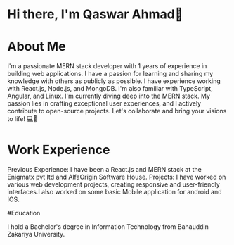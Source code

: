 # Hi there, I'm Qaswar Ahmad👋

# About Me

I'm a passionate MERN stack developer  with 1 years of experience in building web applications.
I have a passion for learning and sharing my knowledge with others as publicly as possible.
I have experience working with React.js, Node.js, and MongoDB.
I'm also familiar with TypeScript, Angular, and Linux. 
I'm currently diving deep into the MERN stack. 
My passion lies in crafting exceptional user experiences, and I actively contribute to open-source projects.
Let's collaborate and bring your visions to life! 💻🚀

# Work Experience

Previous Experience: I have been a React.js and MERN stack at the Enigmatx pvt ltd and AlfaOrigin Software House.
Projects: I have worked on various web development projects, creating responsive and user-friendly interfaces.I also worked on some basic Mobile application for android and IOS.

#Education

I hold a Bachelor's degree in Information Technology from Bahauddin Zakariya University.
